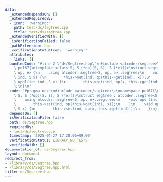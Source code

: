 ```yaml
---
data:
  _extendedDependsOn: []
  _extendedRequiredBy:
  - icon: ':warning:'
    path: test/ds/segtree.cpp
    title: test/ds/segtree.cpp
  _extendedVerifiedWith: []
  _isVerificationFailed: false
  _pathExtension: hpp
  _verificationStatusIcon: ':warning:'
  attributes:
    links: []
  bundledCode: "#line 2 \"ds/Segtree.hpp\"\n#include <atcoder/segtree>\n\nnamespace\
    \ po167{\ntemplate <class S, S (*op)(S, S), S (*e)()>\nstruct segtree : atcoder::segtree<S,\
    \ op, e> {\n    using atcoder::segtree<S, op, e>::segtree;\n    void updr(int\
    \ ind, S x) {\n        this->set(ind, op(this->get(ind), x));\n    }\n    void\
    \ updl(int ind, S x) {\n        this->set(ind, op(x, this->get(ind)));\n    }\n\
    };\n}\n"
  code: "#pragma once\n#include <atcoder/segtree>\n\nnamespace po167{\ntemplate <class\
    \ S, S (*op)(S, S), S (*e)()>\nstruct segtree : atcoder::segtree<S, op, e> {\n\
    \    using atcoder::segtree<S, op, e>::segtree;\n    void updr(int ind, S x) {\n\
    \        this->set(ind, op(this->get(ind), x));\n    }\n    void updl(int ind,\
    \ S x) {\n        this->set(ind, op(x, this->get(ind)));\n    }\n};\n}"
  dependsOn: []
  isVerificationFile: false
  path: ds/Segtree.hpp
  requiredBy:
  - test/ds/segtree.cpp
  timestamp: '2025-04-27 17:28:05+09:00'
  verificationStatus: LIBRARY_NO_TESTS
  verifiedWith: []
documentation_of: ds/Segtree.hpp
layout: document
redirect_from:
- /library/ds/Segtree.hpp
- /library/ds/Segtree.hpp.html
title: ds/Segtree.hpp
---
```

